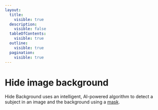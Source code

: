 ```yaml
---
layout:
  title:
    visible: true
  description:
    visible: false
  tableOfContents:
    visible: true
  outline:
    visible: true
  pagination:
    visible: true
---
```


# Hide image background

Hide Background uses an intelligent, AI-powered algorithm to detect a subject in an image and the background using a [mask](../mask-layers/).
